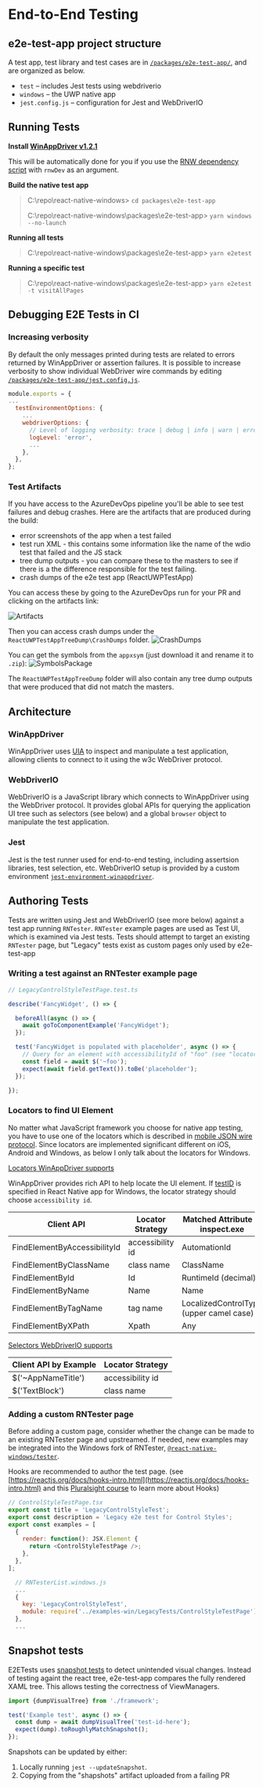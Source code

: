 # End-to-End Testing

## e2e-test-app project structure

A test app, test library and test cases are in [`/packages/e2e-test-app/`](../packages/e2e-test-app), and are organized as below.

 - `test` – includes Jest tests using webdriverio
 - `windows` – the UWP native app
 - `jest.config.js` – configuration for Jest and WebDriverIO

## Running Tests

**Install [WinAppDriver v1.2.1](https://github.com/microsoft/WinAppDriver/releases/download/v1.2.1/WindowsApplicationDriver_1.2.1.msi)**

This will be automatically done for you if you use the [RNW dependency script](https://microsoft.github.io/react-native-windows/docs/rnw-dependencies) with `rnwDev` as an argument.


**Build the native test app**

> C:\repo\react-native-windows> `cd packages\e2e-test-app`
>
> C:\repo\react-native-windows\packages\e2e-test-app> `yarn windows --no-launch`

**Running all tests**

> C:\repo\react-native-windows\packages\e2e-test-app> `yarn e2etest`

**Running a specific test**

> C:\repo\react-native-windows\packages\e2e-test-app> `yarn e2etest -t visitAllPages`

## Debugging E2E Tests in CI
### Increasing verbosity
By default the only messages printed during tests are related to errors returned by WinAppDriver or assertion failures. It is possible to increase verbosity to show individual WebDriver wire commands by editing [`/packages/e2e-test-app/jest.config.js`](../packages/e2e-test-app/jest.config.js).

```js
module.exports = {
...
  testEnvironmentOptions: {
    ...
    webdriverOptions: {
      // Level of logging verbosity: trace | debug | info | warn | error
      logLevel: 'error',
      ...
    },
  },
};
```

### Test Artifacts

If you have access to the AzureDevOps pipeline you'll be able to see test failures and debug crashes.
Here are the artifacts that are produced during the build:
- error screenshots of the app when a test failed
- test run XML - this contains some information like the name of the wdio test that failed and the JS stack
- tree dump outputs - you can compare these to the masters to see if there is a the difference responsible for the test failing. 
- crash dumps of the e2e test app (ReactUWPTestApp)

You can access these by going to the AzureDevOps run for your PR and clicking on the artifacts link:

![Artifacts](img/e2e-artifacts.png)

Then you can access crash dumps under the `ReactUWPTestAppTreeDump\CrashDumps` folder.
![CrashDumps](img/e2e-crashdumps.png)

You can get the symbols from the `appxsym` (just download it and rename it to `.zip`):
![SymbolsPackage](img/e2e-syms.png)

 The `ReactUWPTestAppTreeDump` folder will also contain any tree dump outputs that were produced that did not match the masters.

## Architecture

### WinAppDriver

WinAppDriver uses [UIA](https://docs.microsoft.com/en-us/windows/uwp/design/accessibility/accessibility-testing) to
inspect and manipulate a test application, allowing clients to connect to it using the w3c WebDriver protocol.

### WebDriverIO

WebDriverIO is a JavaScript library which connects to WinAppDriver using the WebDriver protocol. It provides global
APIs for querying the application UI tree such as selectors (see below) and a global `browser` object to manipulate the
test application.

### Jest

Jest is the test runner used for end-to-end testing, including assertsion libraries, test selection, etc. WebDriverIO setup is
provided by a custom environment [`jest-environment-winappdriver`](../packages/jest-environment-winappdriver).

## Authoring Tests

Tests are written using Jest and WebDriverIO (see more below) against a test app running `RNTester`. `RNTester` example
pages are used as Test UI, which is examined via Jest tests. Tests should attempt to target an existing `RNTester` page, but "Legacy" tests exist as custom pages only used by e2e-test-app

### Writing a test against an RNTester example page

```ts
// LegacyControlStyleTestPage.test.ts

describe('FancyWidget', () => {

  beforeAll(async () => {
    await goToComponentExample('FancyWidget');
  });

  test('FancyWidget is populated with placeholder', async () => {
    // Query for an element with accessibilityId of "foo" (see "locators" below)
    const field = await $('~foo');
    expect(await field.getText()).toBe('placeholder');
  });

});
```

### Locators to find UI Element

No matter what JavaScript framework you choose for native app testing, you have to use one of the locators which is described in [mobile JSON wire protocol](https://github.com/SeleniumHQ/mobile-spec/blob/master/spec-draft.md#locator-strategies). Since locators are implemented significant different on iOS, Android and Windows, as below I only talk about the locators for Windows.

[Locators WinAppDriver supports](https://github.com/microsoft/WinAppDriver/blob/master/Docs/AuthoringTestScripts.md#supported-locators-to-find-ui-elements)

 WinAppDriver provides rich API to help locate the UI element. If [testID](https://facebook.github.io/react-native/docs/picker-item#testid) is specified in React Native app for Windows, the locator strategy should choose `accessibility id`.

| **Client API** | **Locator Strategy** | **Matched Attribute in inspect.exe** | **Example** |
| --- | --- | --- | --- |
| FindElementByAccessibilityId | accessibility id | AutomationId | AppNameTitle |
| FindElementByClassName | class name | ClassName | TextBlock |
| FindElementById | Id | RuntimeId (decimal) | 42.333896.3.1 |
| FindElementByName | Name | Name | Calculator |
| FindElementByTagName | tag name | LocalizedControlType (upper camel case) | Text |
| FindElementByXPath | Xpath | Any | //Button[0] |

[Selectors WebDriverIO supports](https://webdriver.io/docs/selectors.html#mobile-selectors)

| **Client API by Example** | **Locator Strategy** |
| --- | --- |
| $(&#39;~AppNameTitle&#39;) | accessibility id |
| $(&#39;TextBlock&#39;) | class name |

### Adding a custom RNTester page

Before adding a custom page, consider whether the change can be made to an existing RNTester page and upstreamed. If needed, new examples may be integrated into the Windows fork of RNTester, [`@react-native-windows/tester`](../packages/@react-native-windows/tester).

Hooks are recommended to author the test page. (see [https://reactjs.org/docs/hooks-intro.html](https://reactjs.org/docs/hooks-intro.html) and this [Pluralsight course](https://app.pluralsight.com/library/courses/using-react-hooks) to learn more about Hooks)

```js
// ControlStyleTestPage.tsx
export const title = 'LegacyControlStyleTest';
export const description = 'Legacy e2e test for Control Styles';
export const examples = [
  {
    render: function(): JSX.Element {
      return <ControlStyleTestPage />;
    },
  },
];
```

```js
  // RNTesterList.windows.js
  ...
  {
    key: 'LegacyControlStyleTest',
    module: require('../examples-win/LegacyTests/ControlStyleTestPage'),
  },
  ...
```

## Snapshot tests

E2ETests uses [snapshot tests](https://jestjs.io/docs/en/snapshot-testing) to detect unintended visual changes. Instead
of testing againt the react tree, e2e-test-app compares the fully rendered XAML tree. This allows testing the
correctness of ViewManagers.

```ts
import {dumpVisualTree} from './framework';

test('Example test', async () => {
  const dump = await dumpVisualTree('test-id-here');
  expect(dump).toRoughlyMatchSnapshot();
});
```

Snapshots can be updated by either:
1. Locally running `jest --updateSnapshot`.
2. Copying from the "shapshots" artifact uploaded from a failing PR


 
